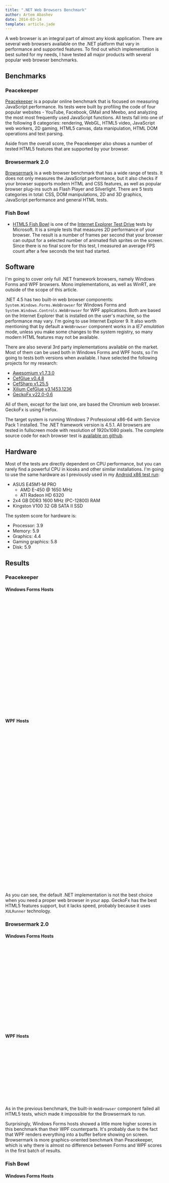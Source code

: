 ```yaml
---
title: ".NET Web Browsers Benchmark"
author: Artem Abashev
date: 2014-03-14
template: article.jade
---
```


A web browser is an integral part of almost any kiosk application. There are several web browsers available on the .NET platform that vary in performance and supported features. To find out which implementation is best suited for my needs, I have tested all major products with several popular web browser benchmarks.

## Benchmarks

### Peacekeeper
[Peacekeeper](http://peacekeeper.futuremark.com/) is a popular online benchmark that is focused on measuring JavaScript performance. Its tests were built by profiling the code of four popular websites - YouTube, Facebook, GMail and Meebo, and analyzing the most most frequently used JavaScript functions. All tests fall into one of the following 8 categories: rendering, WebGL, HTML5 video, JavaScript web workers, 2D gaming, HTML5 canvas, data manipulation, HTML DOM operations and text parsing.

Aside from the overall score, the Peacekeeper also shows a number of tested HTML5 features that are supported by your browser.

### Browsermark 2.0

[Browsermark](http://browsermark.rightware.com/) is a web browser benchmark that has a wide range of tests. It does not only measures the JavaScript performance, but it also checks if your browser supports modern HTML and CSS features, as well as popular browser plug-ins such as Flash Player and Silverlight. There are 5 tests categories in total: CSS, DOM manipulations, 2D and 3D graphics, JavaScript performance and general HTML tests.

### Fish Bowl

* [HTML5 Fish Bowl](http://ie.microsoft.com/testdrive/performance/fishbowl/) is one of the [Internet Explorer Test Drive](http://ie.microsoft.com/testdrive/Default.html) tests by Microsoft. It is a simple tests that measures 2D performance of your browser. The result is a number of frames per second that your browser can output for a selected number of animated fish sprites on the screen. Since there is no final score for this test, I measured an average FPS count after a few seconds the test had started.

## Software

I'm going to cover only full .NET framework browsers, namely Windows Forms and WPF browsers. Mono implementations, as well as WinRT, are outside of the scope of this article.

.NET 4.5 has two built-in web browser components: `System.Windows.Forms.WebBrowser` for Windows Forms and `System.Windows.Controls.WebBrowser` for WPF applications. Both are based on the Internet Explorer that is installed on the user's machine, so the performance may vary. I'm going to use Internet Explorer 9. It also worth mentioning that by default a `WebBrowser` component works in a _IE7 emulation_ mode, unless you make some changes to the system registry, so many modern HTML features may not be available.

There are also several 3rd party implementations available on the market. Most of them can be used both in Windows Forms and WPF hosts, so I'm going to tests both versions when available. I have selected the following projects for my research:

* [Awesomium v1.7.3.0](http://www.awesomium.com/)
* [CefGlue v0.4.8](https://bitbucket.org/fddima/cefglue)
* [CefSharp v1.25.5](https://github.com/cefsharp/CefSharp)
* [Xilium CefGlue v3.1453.1236](https://bitbucket.org/xilium/xilium.cefglue)
* [GeckoFx v22.0-0.6](https://bitbucket.org/geckofx)

All of them, except for the last one, are based the Chromium web browser. GeckoFx is using Firefox.

The target system is running Windows 7 Professional x86-64 with Service Pack 1 installed. The .NET framework version is 4.5.1. All browsers are tested in fullscreen mode with resolution of 1920x1080 pixels. The complete source code for each browser test is [available on github](https://github.com/artema/WebViewBenchmark).

## Hardware

Most of the tests are directly dependent on CPU performance, but you can rarely find a powerful CPU in kiosks and other similar installations. I'm going to use the same hardware as I previously used in my [Android x86 test run](/android-x86-test/):

* ASUS E45M1-M PRO
    * AMD E-450 @ 1650 MHz
    * ATI Radeon HD 6320
* 2x4 GB DDR3 1600 MHz (PC-12800) RAM
* Kingston V100 32 GB SATA II SSD

The system score for hardware is:

* Processor: 3.9
* Memory: 5.9
* Graphics: 4.4
* Gaming graphics: 5.8
* Disk: 5.9

## Results

### Peacekeeper

#### Windows Forms Hosts

<div id="chartContainer1b" style="width: 100%; height: 360px;"></div>

#### WPF Hosts

<div id="chartContainer1a" style="width: 100%; height: 500px;"></div>

As you can see, the default .NET implementation is not the best choice when you need a proper web browser in your app. GeckoFx has the best HTML5 features support, but it lacks speed, probably because it uses `XULRunner` technology.

### Browsermark 2.0

#### Windows Forms Hosts

<div id="chartContainer2a" style="width: 100%; height: 260px;"></div>

#### WPF Hosts

<div id="chartContainer2b" style="width: 100%; height: 180px;"></div>

As in the previous benchmark, the built-in `WebBrowser` component failed all HTML5 tests, which made it impossible for the Browsermark to run.

Surprisingly, Windows Forms hosts showed a little more higher scores in this benchmark than their WPF counterparts. It's probably due to the fact that WPF renders everything into a buffer before showing on screen. Browsermark is more graphics-oriented benchmark than Peacekeeper, which is why there is almost no difference between Forms and WPF scores in the first batch of results.

### Fish Bowl

#### Windows Forms Hosts

<div id="chartContainer3a" style="width: 100%; height: 500px;"></div>

#### WPF Hosts
<div id="chartContainer3b" style="width: 100%; height: 360px;"></div>

Once again the `WebBrowser` component failed to initialize the test page. It's no surprise, the Fish Bowl test was first introduced as a demo for Internet Explorer 9, which was a huge step forward in terms of web standards support.

You can see an even bigger gap between Windows Forms and WPF results in this test. WPF is definetly a bottleneck when it comes to a raw graphics performance.

<script src="https://cdnjs.cloudflare.com/ajax/libs/amcharts/3.13.0/amcharts.js" type="text/javascript"></script>
<script src="https://cdnjs.cloudflare.com/ajax/libs/amcharts/3.13.0/serial.js" type="text/javascript"></script>
<script src="/static/benchmark/charts.js" type="text/javascript"></script>
<script type="text/javascript">
(function() {
    AmCharts.ready(function () {
		var data = {
	"forms":[{
	    "browser": "Default",
	    "peacekeeper_points": 229,
	    "peacekeeper_html": 0,
	    "fishtank_20": 0,
	    "fishtank_1000": 0,
	    "browsermark": 0
	}, {
	    "browser": "Awesomium",
	    "peacekeeper_points": 1242,
	    "peacekeeper_html": 5,
	    "fishtank_20": 16,
	    "fishtank_1000": 3,
	    "browsermark": 2133
	}, {
	    "browser": "CefGlue",
	    "peacekeeper_points": 1006,
	    "peacekeeper_html": 6,
	    "fishtank_20": 8,
	    "fishtank_1000": 4,
	    "browsermark": 2060
	}, {
	    "browser": "CefSharp",
	    "peacekeeper_points": 1316,
	    "peacekeeper_html": 2,
	    "fishtank_20": 12,
	    "fishtank_1000": 4,
	    "browsermark": 2294
	}, {
	    "browser": "GeckoFx",
	    "peacekeeper_points": 681,
	    "peacekeeper_html": 7,
	    "fishtank_20": 46,
	    "fishtank_1000": 18,
	    "browsermark": 2313
	}, {
	    "browser": "Xilium CefGlue",
	    "peacekeeper_points": 1142,
	    "peacekeeper_html": 6,
	    "fishtank_20": 55,
	    "fishtank_1000": 17,
	    "browsermark": 2967
	}],

	"wpf":[{
	    "browser": "Default",
	    "peacekeeper_points": 238,
	    "peacekeeper_html": 0,
	    "fishtank_20": 0,
	    "fishtank_1000": 0,
	    "browsermark": 0
	}, {
	    "browser": "Awesomium",
	    "peacekeeper_points": 1342,
	    "peacekeeper_html": 5,
	    "fishtank_20": 12,
	    "fishtank_1000": 3,
	    "browsermark": 2078
	}, {
	    "browser": "CefSharp",
	    "peacekeeper_points": 1286,
	    "peacekeeper_html": 2,
	    "fishtank_20": 12,
	    "fishtank_1000": 2,
	    "browsermark": 2237
	}, {
	    "browser": "Xilium CefGlue",
	    "peacekeeper_points": 1101,
	    "peacekeeper_html": 6,
	    "fishtank_20": 5,
	    "fishtank_1000": 1,
	    "browsermark": 2472
	}]
};
            var bench = new browserBenchmarks();
            bench.chartColors = ["#1ABC9C", "#0F6F5C", "#0F6F5C"];
            bench.createPeacekeeperChart(data.forms, "chartContainer1a");
            bench.createPeacekeeperChart(data.wpf, "chartContainer1b");
            bench.createBrowsermarkChart(data.forms, "chartContainer2a");
            bench.createBrowsermarkChart(data.wpf, "chartContainer2b");
            bench.createFishtankChart(data.forms, "chartContainer3a");
            bench.createFishtankChart(data.wpf, "chartContainer3b");
    });
})();
</script>
